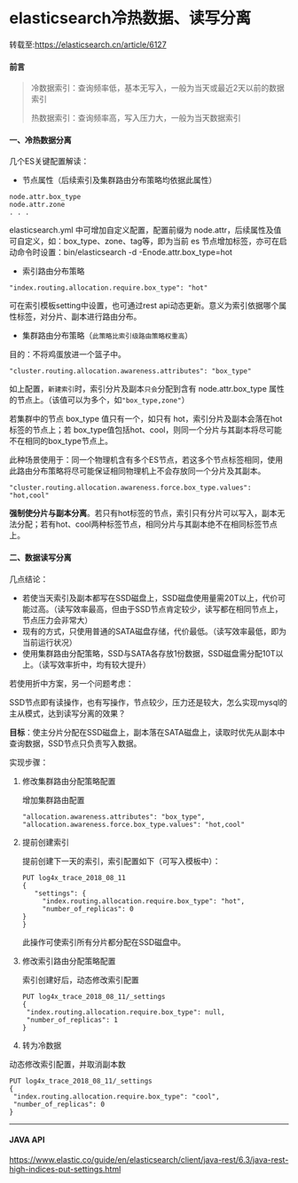 # elasticsearch冷热数据、读写分离

转载至:https://elasticsearch.cn/article/6127

#### 前言

> 冷数据索引：查询频率低，基本无写入，一般为当天或最近2天以前的数据索引
>
> 热数据索引：查询频率高，写入压力大，一般为当天数据索引

#### 一、冷热数据分离

几个ES关键配置解读：

- 节点属性（后续索引及集群路由分布策略均依据此属性）

```
node.attr.box_type
node.attr.zone
. . .
```

elasticsearch.yml 中可增加自定义配置，配置前缀为 node.attr，后续属性及值可自定义，如：box_type、zone、tag等，即为当前 es 节点增加标签，亦可在启动命令时设置：bin/elasticsearch -d -Enode.attr.box_type=hot

- 索引路由分布策略

```
"index.routing.allocation.require.box_type": "hot"
```

可在索引模板setting中设置，也可通过rest api动态更新。意义为索引依据哪个属性标签，对分片、副本进行路由分布。



- 集群路由分布策略（`此策略比索引级路由策略权重高`）

目的：不将鸡蛋放进一个篮子中。

```
"cluster.routing.allocation.awareness.attributes": "box_type"
```

如上配置，`新建索引`时，索引分片及副本`只会`分配到含有 node.attr.box_type 属性的节点上。（该值可以为多个，如`"box_type,zone"`）

若集群中的节点 box_type 值只有一个，如只有 hot，索引分片及副本会落在hot标签的节点上；若 box_type值包括hot、cool，则同一个分片与其副本将尽可能不在相同的box_type节点上。

此种场景使用于：同一个物理机含有多个ES节点，若这多个节点标签相同，使用此路由分布策略将尽可能保证相同物理机上不会存放同一个分片及其副本。

```
"cluster.routing.allocation.awareness.force.box_type.values": "hot,cool"
```

**强制使分片与副本分离**。若只有hot标签的节点，索引只有分片可以写入，副本无法分配；若有hot、cool两种标签节点，相同分片与其副本绝不在相同标签节点上。



#### 二、数据读写分离

几点结论：

- 若使当天索引及副本都写在SSD磁盘上，SSD磁盘使用量需20T以上，代价可能过高。（读写效率最高，但由于SSD节点肯定较少，读写都在相同节点上，节点压力会非常大）
- 现有的方式，只使用普通的SATA磁盘存储，代价最低。（读写效率最低，即为当前运行状况）
- 使用集群路由分配策略，SSD与SATA各存放1份数据，SSD磁盘需分配10T以上。（读写效率折中，均有较大提升）

若使用折中方案，另一个问题考虑：

SSD节点即有读操作，也有写操作，节点较少，压力还是较大，怎么实现mysql的主从模式，达到读写分离的效果？

**目标**：使主分片分配在SSD磁盘上，副本落在SATA磁盘上，读取时优先从副本中查询数据，SSD节点只负责写入数据。

实现步骤：

1. 修改集群路由分配策略配置

   增加集群路由配置

   ```
   "allocation.awareness.attributes": "box_type",
   "allocation.awareness.force.box_type.values": "hot,cool"
   ```

2. 提前创建索引

   提前创建下一天的索引，索引配置如下（可写入模板中）：

   ```
   PUT log4x_trace_2018_08_11
   {
      "settings": {
        "index.routing.allocation.require.box_type": "hot",
        "number_of_replicas": 0
   }
   }
   ```

   此操作可使索引所有分片都分配在SSD磁盘中。

3. 修改索引路由分配策略配置

   索引创建好后，动态修改索引配置

   ```
   PUT log4x_trace_2018_08_11/_settings
   {
    "index.routing.allocation.require.box_type": null,
    "number_of_replicas": 1
   }
   ```

4. 转为冷数据

动态修改索引配置，并取消副本数

```
PUT log4x_trace_2018_08_11/_settings
{
 "index.routing.allocation.require.box_type": "cool",
 "number_of_replicas": 0
}
```

------



#### JAVA API

https://www.elastic.co/guide/en/elasticsearch/client/java-rest/6.3/java-rest-high-indices-put-settings.html

